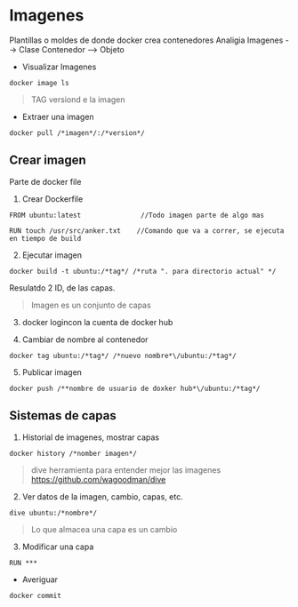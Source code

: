 # Imagenes

Plantillas o moldes de donde docker crea contenedores
Analigia
Imagenes --> Clase
Contenedor --> Objeto

- Visualizar Imagenes

```
docker image ls
```

> TAG versiond e la imagen

- Extraer una imagen

```
docker pull /*imagen*/:/*version*/
```

## Crear imagen

Parte de docker file

1. Crear Dockerfile

```docker
FROM ubuntu:latest               //Todo imagen parte de algo mas

RUN touch /usr/src/anker.txt    //Comando que va a correr, se ejecuta en tiempo de build
```

2. Ejecutar imagen

```
docker build -t ubuntu:/*tag*/ /*ruta ". para directorio actual" */
```

Resulatdo 2 ID, de las capas.

> Imagen es un conjunto de capas

3. docker logincon la cuenta de docker hub

4. Cambiar de nombre al contenedor

```
docker tag ubuntu:/*tag*/ /*nuevo nombre*\/ubuntu:/*tag*/
```

5. Publicar imagen

```
docker push /**nombre de usuario de doxker hub*\/ubuntu:/*tag*/
```

## Sistemas de capas

1. Historial de imagenes, mostrar capas

```
docker history /*nomber imagen*/
```

> dive herramienta para entender mejor las imagenes https://github.com/wagoodman/dive

2. Ver datos de la imagen, cambio, capas, etc.

```
dive ubuntu:/*nombre*/
```

> Lo que almacea una capa es un cambio

3. Modificar una capa

```
RUN ***
```

- Averiguar

```
docker commit
```
